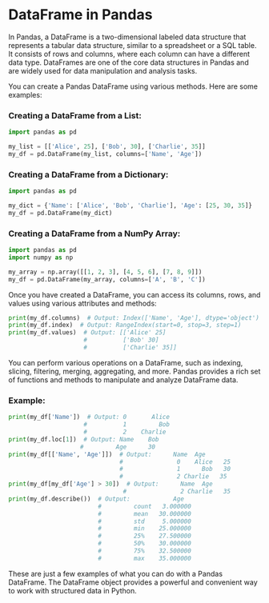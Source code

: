 # DataFrame in Pandas
In Pandas, a DataFrame is a two-dimensional labeled data structure that represents a tabular data structure, similar to a spreadsheet or a SQL table. It consists of rows and columns, where each column can have a different data type. DataFrames are one of the core data structures in Pandas and are widely used for data manipulation and analysis tasks.

You can create a Pandas DataFrame using various methods. Here are some examples:

### Creating a DataFrame from a List:
```python
import pandas as pd

my_list = [['Alice', 25], ['Bob', 30], ['Charlie', 35]]
my_df = pd.DataFrame(my_list, columns=['Name', 'Age'])
```
### Creating a DataFrame from a Dictionary:
```python
import pandas as pd

my_dict = {'Name': ['Alice', 'Bob', 'Charlie'], 'Age': [25, 30, 35]}
my_df = pd.DataFrame(my_dict)
```

### Creating a DataFrame from a NumPy Array:
```python
import pandas as pd
import numpy as np

my_array = np.array([[1, 2, 3], [4, 5, 6], [7, 8, 9]])
my_df = pd.DataFrame(my_array, columns=['A', 'B', 'C'])
```

Once you have created a DataFrame, you can access its columns, rows, and values using various attributes and methods:

```python
print(my_df.columns)  # Output: Index(['Name', 'Age'], dtype='object')
print(my_df.index)  # Output: RangeIndex(start=0, stop=3, step=1)
print(my_df.values)  # Output: [['Alice' 25]
                     #          ['Bob' 30]
                     #          ['Charlie' 35]]
```

You can perform various operations on a DataFrame, such as indexing, slicing, filtering, merging, aggregating, and more. Pandas provides a rich set of functions and methods to manipulate and analyze DataFrame data.

### Example:

```python
print(my_df['Name'])  # Output: 0       Alice
                     #          1         Bob
                     #          2    Charlie
print(my_df.loc[1])  # Output: Name    Bob
                    #         Age      30
print(my_df[['Name', 'Age']])  # Output:      Name  Age
                               #               0    Alice   25
                               #               1      Bob   30
                               #               2 Charlie   35
print(my_df[my_df['Age'] > 30])  # Output:      Name  Age
                                #               2 Charlie   35
print(my_df.describe())  # Output:            Age
                         #         count   3.000000
                         #         mean   30.000000
                         #         std     5.000000
                         #         min    25.000000
                         #         25%    27.500000
                         #         50%    30.000000
                         #         75%    32.500000
                         #         max    35.000000
```

These are just a few examples of what you can do with a Pandas DataFrame. The DataFrame object provides a powerful and convenient way to work with structured data in Python.
